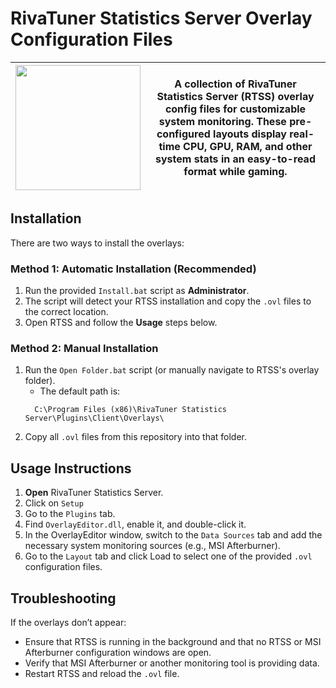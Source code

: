 # RivaTuner Statistics Server Overlay Configuration Files

| <img src="https://imgur.com/Ra8bakI.png" width="200"> | A collection of RivaTuner Statistics Server (RTSS) overlay config files for customizable system monitoring. These pre-configured layouts display real-time CPU, GPU, RAM, and other system stats in an easy-to-read format while gaming. |
|------------------------------------------------------|-------------------------------------------------------------------------------------------------------------------------------------------------------------------|


## Installation

There are two ways to install the overlays:

### Method 1: Automatic Installation (Recommended)

1. Run the provided `Install.bat` script as **Administrator**.
2. The script will detect your RTSS installation and copy the `.ovl` files to the correct location.
3. Open RTSS and follow the **Usage** steps below.

### Method 2: Manual Installation

1. Run the `Open Folder.bat` script (or manually navigate to RTSS's overlay folder).
    - The default path is:
   ```
     C:\Program Files (x86)\RivaTuner Statistics Server\Plugins\Client\Overlays\
     ```
2. Copy all `.ovl` files from this repository into that folder.

## Usage Instructions

1. **Open** RivaTuner Statistics Server.
2. Click on `Setup`
3. Go to the `Plugins` tab.
4. Find `OverlayEditor.dll`, enable it, and double-click it.
5. In the OverlayEditor window, switch to the `Data Sources` tab and add the necessary system monitoring sources
   (e.g., MSI Afterburner).
6. Go to the `Layout` tab and click Load to select one of the provided `.ovl` configuration files.

## Troubleshooting

If the overlays don’t appear:

- Ensure that RTSS is running in the background and that no RTSS or MSI Afterburner configuration windows are open.
- Verify that MSI Afterburner or another monitoring tool is providing data.
- Restart RTSS and reload the `.ovl` file.
